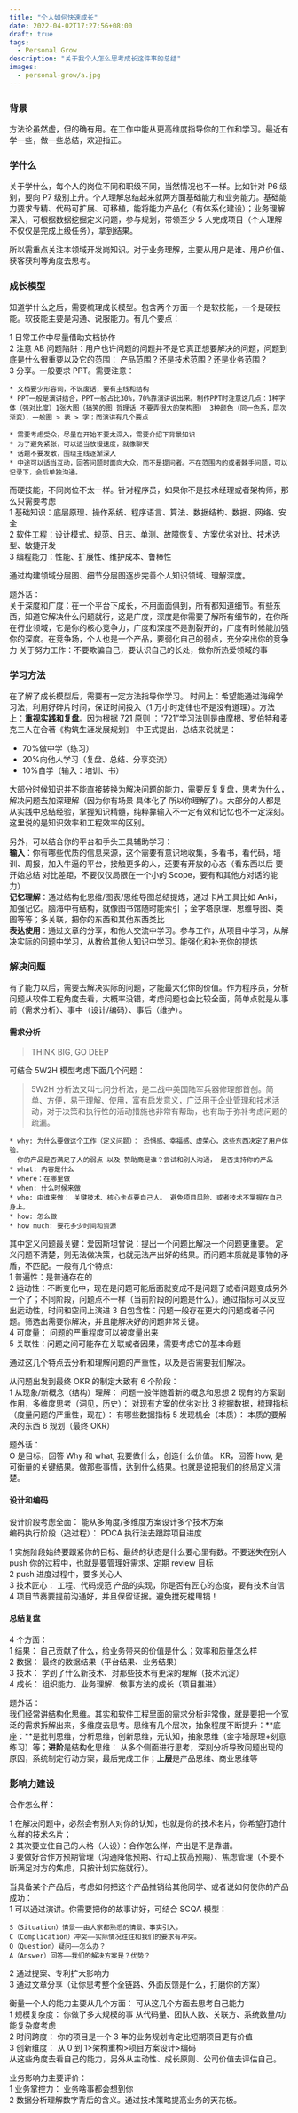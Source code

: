 ```yaml
---
title: "个人如何快速成长"
date: 2022-04-02T17:27:56+08:00
draft: true
tags:
  - Personal Grow
description: "关于我个人怎么思考成长这件事的总结"
images:
  - personal-grow/a.jpg
---
```


### 背景

方法论虽然虚，但的确有用。在工作中能从更高维度指导你的工作和学习。最近有学一些，做一些总结，欢迎指正。

### 学什么

关于学什么，每个人的岗位不同和职级不同，当然情况也不一样。比如针对 P6 级别，要向 P7 级别上升。个人理解总结起来就两方面基础能力和业务能力。基础能力要求专精、代码可扩展、可移植，能将能力产品化（有体系化建设）；业务理解深入，可根据数据挖掘定义问题，参与规划，带领至少 5 人完成项目（个人理解不仅仅是完成上级任务），拿到结果。

所以需重点关注本领域开发岗知识。对于业务理解，主要从用户是谁、用户价值、获客获利等角度去思考。

### 成长模型

知道学什么之后，需要梳理成长模型。包含两个方面一个是软技能，一个是硬技能。软技能主要是沟通、说服能力。有几个要点：

1 日常工作中尽量借助文档协作  
2 注意 AB 问题陷阱：用户也许问题的问题并不是它真正想要解决的问题，问题到底是什么很重要以及它的范围： 产品范围？还是技术范围？还是业务范围？  
3 分享。一般要求 PPT。需要注意：

    * 文档要少形容词，不说废话，要有主线和结构
    * PPT一般是演讲结合，PPT一般占比30%，70%靠演讲说出来。制作PPT时注意这几点：1种字体（强对比度）1张大图（搞笑的图 哲理话 不要弄很大的架构图） 3种颜色（同一色系，层次渐变），一般图 > 表 > 字；而演讲有几个要点

    * 需要考虑受众，尽量在开始不要太深入，需要介绍下背景知识
    * 为了避免紧张，可以适当放慢速度，就像聊天
    * 话题不要发散，围绕主线逐渐深入
    * 中途可以适当互动，回答问题时面向大众，而不是提问者。不在范围内的或者棘手问题，可以记录下，会后单独沟通。

而硬技能，不同岗位不太一样。针对程序员，如果你不是技术经理或者架构师，那么只需要考虑  
1 基础知识：底层原理、操作系统、程序语言、算法、数据结构、数据、网络、安全  
2 软件工程：设计模式、规范、日志、单测、故障恢复、方案优劣对比、技术选型、敏捷开发  
3 编程能力：性能、扩展性、维护成本、鲁棒性

通过构建领域分层图、细节分层图逐步完善个人知识领域、理解深度。

题外话：  
关于深度和广度：在一个平台下成长，不用面面俱到，所有都知道细节。有些东西，知道它解决什么问题就行，这是广度，深度是你需要了解所有细节的，在你所在行业领域，它是你的核心竞争力，广度和深度不是割裂开的，广度有时候能加强你的深度。在竞争场，个人也是一个产品，要弱化自己的弱点，充分突出你的竞争力
关于努力工作：不要欺骗自己，要认识自己的长处，做你所热爱领域的事

### 学习方法

在了解了成长模型后，需要有一定方法指导你学习。 时间上：希望能通过海绵学习法，利用好碎片时间，保证时间投入（1 万小时定律也不是没有道理）。方法上：**重视实践和复盘**。因为根据 721 原则 ：“721”学习法则是由摩根、罗伯特和麦克三人在合著《构筑生涯发展规划》 中正式提出，总结来说就是：

- 70%做中学（练习）
- 20%向他人学习（复盘、总结、分享交流）
- 10%自学（输入：培训、书）

大部分时候知识并不能直接转换为解决问题的能力，需要反复复盘，思考为什么，解决问题去加深理解（因为你有场景 具体化了 所以你理解了）。大部分的人都是从实践中总结经验，掌握知识精髓，纯粹靠输入不一定有效和记忆也不一定深刻。这里说的是知识效率和工程效率的区别。

另外，可以结合你的平台和手头工具辅助学习：  
**输入**：你有哪些优质的信息来源，这个需要有意识地收集，多看书，看代码，培训、周报，加入牛逼的平台，接触更多的人，还要有开放的心态（看东西以后 要开始总结 对比差距，不要仅仅局限在一个小的 Scope，要有和其他方对话的能力）  
**记忆理解**：通过结构化思维/图表/思维导图总结提炼，通过卡片工具比如 Anki，加强记忆。脑海中有结构，就像图书馆随时能索引 ；金字塔原理、思维导图、类图等等；多关联，把你的东西和其他东西类比  
**表达使用**：通过文章的分享，和他人交流中学习。参与工作，从项目中学习，从解决实际的问题中学习，从教给其他人知识中学习。能强化和补充你的提炼

### 解决问题

有了能力以后，需要去解决实际的问题，才能最大化你的价值。作为程序员，分析问题从软件工程角度去看，大概率没错，考虑问题也会比较全面，简单点就是从事前（需求分析）、事中（设计/编码）、事后（维护）。

#### 需求分析

> THINK BIG, GO DEEP

可结合 5W2H 模型考虑下面几个问题：

> 5W2H 分析法又叫七问分析法，是二战中美国陆军兵器修理部首创。简单、方便，易于理解、使用，富有启发意义，广泛用于企业管理和技术活动，对于决策和执行性的活动措施也非常有帮助，也有助于弥补考虑问题的疏漏。

    * why: 为什么要做这个工作（定义问题）： 恐惧感、幸福感、虚荣心，这些东西决定了用户体验。
      你的产品是否满足了人的弱点 以及 赞助商是谁？尝试和别人沟通， 是否支持你的产品
    * what: 内容是什么
    * where：在哪里做
    * when: 什么时候来做
    * who: 由谁来做： 关键技术、核心卡点要自己人。 避免项目风险、或者技术不掌握在自己身上。
    * how: 怎么做
    * how much: 要花多少时间和资源

其中定义问题最关键：爱因斯坦曾说：提出一个问题比解决一个问题更重要。
定义问题不清楚，则无法做决策，也就无法产出好的结果。而问题本质就是事物的矛盾，不匹配。一般有几个特点:  
1 普遍性：是普通存在的  
2 运动性：不断变化中，现在是问题可能后面就变成不是问题了或者问题变成另外一个了；不同阶段，问题点不一样（当前阶段的问题是什么）。通过指标可以反应出运动性，时间和空间上演进
3 自包含性：问题一般存在更大的问题或者子问题。筛选出需要你解决，并且能解决好的问题非常关键。  
4 可度量： 问题的严重程度可以被度量出来  
5 关联性：问题之间可能存在关联或者因果，需要考虑它的基本命题

通过这几个特点去分析和理解问题的严重性，以及是否需要我们解决。

从问题出发到最终 OKR 的制定大致有 6 个阶段：  
1 从现象/新概念（结构）理解： 问题一般伴随着新的概念和思想
2 现有的方案副作用，多维度思考（洞见，历史）： 对现有方案的优劣对比
3 挖掘数据，梳理指标（度量问题的严重性，现在）： 有哪些数据指标
5 发现机会（本质）： 本质的要解决的东西
6 规划（最终 OKR）

题外话：  
O 是目标，回答 Why 和 what, 我要做什么，创造什么价值。
KR，回答 how, 是可衡量的关键结果。做那些事情，达到什么结果。也就是说把我们的终局定义清楚。

#### 设计和编码

设计阶段考虑全面： 能从多角度/多维度方案设计多个技术方案  
编码执行阶段（追过程）： PDCA 执行法去跟踪项目进度

1 实施阶段始终要跟紧你的目标、最终的状态是什么要心里有数。不要迷失在别人 push 你的过程中，也就是要管理好需求、定期 review 目标  
2 push 进度过程中，要多关心人  
3 技术匠心： 工程、代码规范 产品的实现，你是否有匠心的态度，要有技术自信
4 项目节奏要提前沟通好，并且保留证据。避免搅死棍甩锅！

#### 总结复盘

4 个方面：  
1 结果： 自己贡献了什么，给业务带来的价值是什么；效率和质量怎么样  
2 数据： 最终的数据结果（平台结果、业务结果）  
3 技术： 学到了什么新技术、对那些技术有更深的理解（技术沉淀）  
4 成长： 组织能力、业务理解、做事方法的成长（项目推进）

题外话：  
我们经常讲结构化思维。其实和软件工程里面的需求分析非常像，就是要把一个宽泛的需求拆解出来，多维度去思考。思维有几个层次，抽象程度不断提升：**底座：**是批判思维，分析思维，创新思维，元认知，抽象思维（金字塔原理+刻意练习）等；**进阶**是结构化思维： 从多个侧面进行思考，深刻分析导致问题出现的原因，系统制定行动方案，最后完成工作；**上层**是产品思维、商业思维等

### 影响力建设

合作怎么样：

1 在解决问题中，必然会有别人对你的认知，也就是你的技术名片，你希望打造什么样的技术名片；  
2 其次要立住自己的人格（人设）：合作怎么样，产出是不是靠谱。  
3 要做好合作方预期管理（沟通降低预期、行动上拔高预期）、焦虑管理（不要不断满足对方的焦虑，只按计划实施就行）。

当具备某个产品后，考虑如何把这个产品推销给其他同学、或者说如何使你的产品成功：  
1 可以通过演讲。你需要把你的故事讲好，可结合 SCQA 模型：

    S（Situation）情景——由大家都熟悉的情景、事实引入。
    C（Complication）冲突——实际情况往往和我们的要求有冲突。
    Q（Question）疑问——怎么办？
    A（Answer）回答——我们的解决方案是？优势？

2 通过提案、专利扩大影响力  
3 通过文章分享（让你思考整个全链路、外面反馈是什么，打磨你的方案）

衡量一个人的能力主要从几个方面： 可从这几个方面去思考自己能力  
1 规模复杂度： 你做了多大规模的事 从代码量、团队人数、关联方、系统数量/功能复杂度考虑  
2 时间跨度： 你的项目是一个 3 年的业务规划肯定比短期项目更有价值  
3 创新维度： 从 0 到 1>架构重构>项目方案设计>编码  
从这些角度去看自己的能力，另外从主动性、成长原则、公司价值去评估自己。

业务影响力主要评价：  
1 业务掌控力： 业务啥事都会想到你  
2 数据分析理解数字背后的含义。通过技术策略提高业务的天花板。
